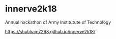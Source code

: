 # innerve2k18
Annual hackathon of Army Institutute of Technology

https://shubham7298.github.io/innerve2k18/
